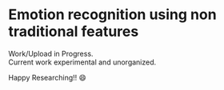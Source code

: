 # Emotion recognition using non traditional features

Work/Upload in Progress.  
Current work experimental and unorganized. 

Happy Researching!! :smile:
